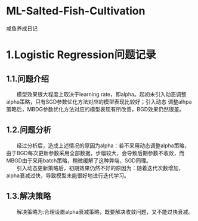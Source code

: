 # ML-Salted-Fish-Cultivation
咸鱼养成日记
# 1.Logistic Regression问题记录

## 1.1.问题介绍
&emsp;&emsp;模型效果很大程度上取决于learning rate，即alpha。起初未引入动态调整alpha策略，只有SGD参数优化方法对应的模型表现比较好；引入动态
调整alhpa策略后，MBDG参数优化方法对应的模型表现有所改善，BGD效果仍然很差。
    
## 1.2.问题分析
&emsp;&emsp;经过分析后，造成上述情况的原因为alpha：若不采用动态调整alpha策略，由于BGD每次更新参数采用全部数据，步幅较大，会导致后期参数不收敛，而MBGD由于采用batch策略，稍微缓解了这种弊端，SGD同理。<br/>
&emsp;&emsp;引入动态更新策略后，初期效果仍然不好的原因为：随着迭代次数增加，alpha衰减过快，导致模型未能很好地进行迭代学习。
    
## 1.3.解决策略
&emsp;&emsp;解决策略为:合理设置alpha衰减策略，既要解决收敛问题，又不能过快衰减。
